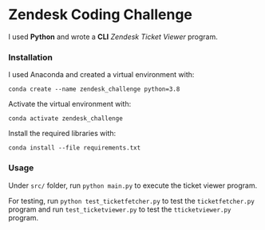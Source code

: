 # Zendesk Coding Challenge

I used **Python** and wrote a **CLI** *Zendesk Ticket Viewer* program.



### Installation

I used Anaconda and created a virtual environment with:

``conda create --name zendesk_challenge python=3.8``

Activate the virtual environment with:

``conda activate zendesk_challenge``

Install the required libraries with:

``conda install --file requirements.txt``



### Usage

Under ``src/`` folder, run `python main.py` to execute the ticket viewer program.

For testing, run `python test_ticketfetcher.py` to test the `ticketfetcher.py` program and run `test_ticketviewer.py` to test the `tticketviewer.py` program.



